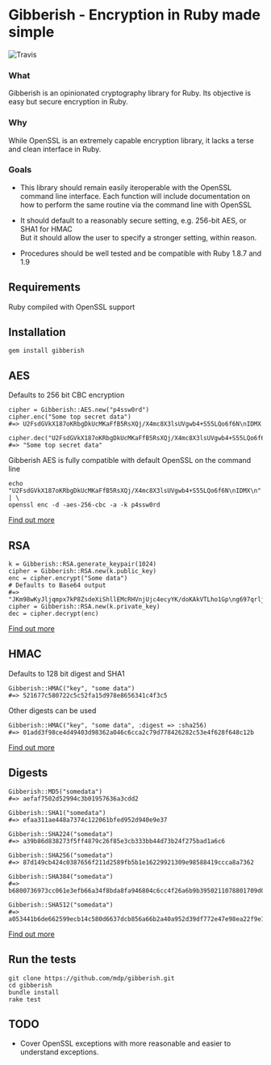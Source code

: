 # Gibberish - Encryption in Ruby made simple
![Travis](https://secure.travis-ci.org/mdp/gibberish.png)

### What
Gibberish is an opinionated cryptography library for Ruby. Its objective is easy but secure
encryption in Ruby.

### Why
While OpenSSL is an extremely capable encryption library, it lacks a terse and clean
interface in Ruby.

### Goals
- This library should remain easily iteroperable with the OpenSSL command
line interface. Each function will include documentation on how to perform
the same routine via the command line with OpenSSL

- It should default to a reasonably secure setting, e.g. 256-bit AES, or SHA1 for HMAC  
But it should allow the user to specify a stronger setting, within reason.

- Procedures should be well tested and be compatible with Ruby 1.8.7 and 1.9


## Requirements

Ruby compiled with OpenSSL support

## Installation

    gem install gibberish

## AES

Defaults to 256 bit CBC encryption

    cipher = Gibberish::AES.new("p4ssw0rd")
    cipher.enc("Some top secret data")
    #=> U2FsdGVkX187oKRbgDkUcMKaFfB5RsXQj/X4mc8X3lsUVgwb4+S55LQo6f6N\nIDMX

    cipher.dec("U2FsdGVkX187oKRbgDkUcMKaFfB5RsXQj/X4mc8X3lsUVgwb4+S55LQo6f6N\nIDMX")
    #=> "Some top secret data"

Gibberish AES is fully compatible with default OpenSSL on the command line

    echo "U2FsdGVkX187oKRbgDkUcMKaFfB5RsXQj/X4mc8X3lsUVgwb4+S55LQo6f6N\nIDMX\n" | \
    openssl enc -d -aes-256-cbc -a -k p4ssw0rd

[Find out more](http://mdp.github.com/gibberish/Gibberish/AES.html)

## RSA

    k = Gibberish::RSA.generate_keypair(1024)
    cipher = Gibberish::RSA.new(k.public_key)
    enc = cipher.encrypt("Some data")
    # Defaults to Base64 output
    #=> "JKm98wKyJljqmpx7kP8ZsdeXiShllEMcRHVnjUjc4ecyYK/doKAkVTLho1Gp\ng697qrljyClF0AcIH+XZmeF/TrqYUuCEUyhOD6OL1bs5dn8vFQefS5KdaC5Y\ndLADvh3mSfE/w/gs4vaf/OtbZNBeSl6ROCZasWTfRewp4n1RDmE=\n"
    cipher = Gibberish::RSA.new(k.private_key)
    dec = cipher.decrypt(enc)

[Find out more](http://mdp.github.com/gibberish/Gibberish/RSA.html)

## HMAC

Defaults to 128 bit digest and SHA1

    Gibberish::HMAC("key", "some data")
    #=> 521677c580722c5c52fa15d978e8656341c4f3c5

Other digests can be used

    Gibberish::HMAC("key", "some data", :digest => :sha256)
    #=> 01add3f98ce4d49403d98362a046c6cca2c79d778426282c53e4f628f648c12b

[Find out more](http://mdp.github.com/gibberish/Gibberish/HMAC.html)

## Digests

    Gibberish::MD5("somedata")
    #=> aefaf7502d52994c3b01957636a3cdd2

    Gibberish::SHA1("somedata")
    #=> efaa311ae448a7374c122061bfed952d940e9e37

    Gibberish::SHA224("somedata")
    #=> a39b86d838273f5ff4879c26f85e3cb333bb44d73b24f275bad1a6c6

    Gibberish::SHA256("somedata")
    #=> 87d149cb424c0387656f211d2589fb5b1e16229921309e98588419ccca8a7362

    Gibberish::SHA384("somedata")
    #=> b6800736973cc061e3efb66a34f8bda8fa946804c6cc4f26a6b9b3950211078801709d0d82707c569a07c8f63c804c87

    Gibberish::SHA512("somedata")
    #=> a053441b6de662599ecb14c580d6637dcb856a66b2a40a952d39df772e47e98ea22f9e105b31463c5cf2472feae7649464fe89d99ceb6b0bc398a6926926f416

[Find out more](http://mdp.github.com/gibberish/Gibberish/Digest.html)

## Run the tests

    git clone https://github.com/mdp/gibberish.git
    cd gibberish
    bundle install
    rake test

## TODO

- Cover OpenSSL exceptions with more reasonable and easier to understand exceptions.
